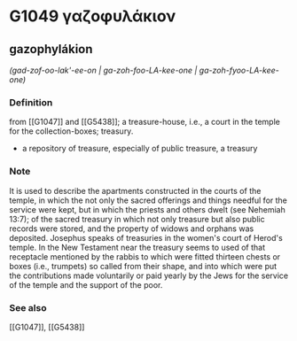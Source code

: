 # G1049 γαζοφυλάκιον

## gazophylákion

_(gad-zof-oo-lak'-ee-on | ga-zoh-foo-LA-kee-one | ga-zoh-fyoo-LA-kee-one)_

### Definition

from [[G1047]] and [[G5438]]; a treasure-house, i.e., a court in the temple for the collection-boxes; treasury.

- a repository of treasure, especially of public treasure, a treasury

### Note

It is used to describe the apartments constructed in the courts of the temple, in which the not only the sacred offerings and things needful for the service were kept, but in which the priests and others dwelt (see Nehemiah 13:7); of the sacred treasury in which not only treasure but also public records were stored, and the property of widows and orphans was deposited. Josephus speaks of treasuries in the women's court of Herod's temple. In the New Testament near the treasury seems to used of that receptacle mentioned by the rabbis to which were fitted thirteen chests or boxes (i.e., trumpets) so called from their shape, and into which were put the contributions made voluntarily or paid yearly by the Jews for the service of the temple and the support of the poor.

### See also

[[G1047]], [[G5438]]

